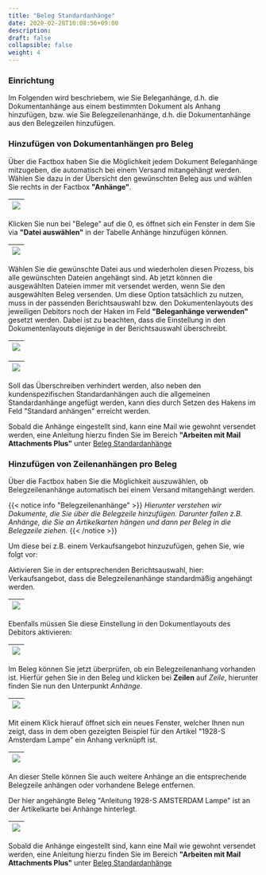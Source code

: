 ```yaml
---
title: "Beleg Standardanhänge"
date: 2020-02-28T10:08:56+09:00
description: 
draft: false
collapsible: false
weight: 4
---
```

### Einrichtung
Im Folgenden wird beschriebem, wie Sie Beleganhänge, d.h. die Dokumentanhänge aus einem bestimmten Dokument als Anhang hinzufügen, bzw. wie Sie Belegzeilenanhänge, d.h. die Dokumentanhänge aus den Belegzeilen hinzufügen.

### Hinzufügen von Dokumentanhängen pro Beleg

Über die Factbox haben Sie die Möglichkeit jedem Dokument Beleganhänge mitzugeben, die automatisch bei einem Versand mitangehängt werden. Wählen Sie dazu in der Übersicht den gewünschten Beleg aus und wählen Sie rechts in der Factbox **"Anhänge"**.

|![](images/apps/attachmentoverattachde.PNG)
|-|

Klicken Sie nun bei "Belege" auf die 0, es öffnet sich ein Fenster in dem Sie via **"Datei auswählen"** in der Tabelle Anhänge hinzufügen können.

|![](images/apps/mail-attachments-plus/de/attachmentdoc_DEU.png)
|-|

Wählen Sie die gewünschte Datei aus und wiederholen diesen Prozess, bis alle gewünschten Dateien angehängt sind. Ab jetzt können die ausgewählten Dateien immer mit versendet werden, wenn Sie den ausgewählten Beleg versenden.
Um diese Option tatsächlich zu nutzen, muss in der passenden Berichtsauswahl bzw. den Dokumentenlayouts des jeweiligen Debitors noch der Haken im Feld **"Beleganhänge verwenden"** gesetzt werden.
Dabei ist zu beachten, dass die Einstellung in den Dokumentenlayouts diejenige in der Berichtsauswahl überschreibt.

|![](images/apps/mail-attachments-plus/de/compare_reportselection.png)
|-|

|![](images/apps/mail-attachments-plus/de/compare_documentlayouts.png)
|-|

Soll das Überschreiben verhindert werden, also neben den kundenspezifischen Standardanhängen auch die allgemeinen Standardanhänge angefügt werden, kann dies durch Setzen des Hakens im Feld "Standard anhängen" erreicht werden.

Sobald die Anhänge eingestellt sind, kann eine Mail wie gewohnt versendet werden, eine Anleitung hierzu finden Sie im Bereich **"Arbeiten mit Mail Attachments Plus"** unter [Beleg Standardanhänge](de-de/apps/mail-attachments-plus/working-with-map/defaults-document/)

### Hinzufügen von Zeilenanhängen pro Beleg

Über die Factbox haben Sie die Möglichkeit auszuwählen, ob Belegzeilenanhänge automatisch bei einem Versand mitangehängt werden. 

{{< notice info "Belegzeilenanhänge" >}}
 _Hierunter verstehen wir Dokumente, die Sie über die Belegzeile hinzufügen. 
 Darunter fallen z.B. Anhänge, die Sie an Artikelkarten hängen und dann per Beleg in die Belegzeile ziehen._
{{< /notice >}}
<p></p>

Um diese bei z.B. einem Verkaufsangebot hinzuzufügen, gehen Sie, wie folgt vor:

Aktivieren Sie in der entsprechenden Berichtsauswahl, hier: Verkaufsangebot, dass die Belegzeilenanhänge standardmäßig angehängt werden.

|![](images/apps/mail-attachments-plus/de/reportselection_belegzeilenanhänge.png)
|-|

Ebenfalls müssen Sie diese Einstellung in den Dokumentlayouts des Debitors aktivieren:

|![](images/apps/mail-attachments-plus/de/documentlayouts_belegzeilenanhänge.png)
|-|

Im Beleg können Sie jetzt überprüfen, ob ein Belegzeilenanhang vorhanden ist. Hierfür gehen Sie in den Beleg und klicken bei **Zeilen** auf *Zeile*, hierunter finden Sie nun den Unterpunkt *Anhänge*.

|![](images/apps/mail-attachments-plus/de/beispiel_belegzeilenanhänge.png)
|-|

Mit einem Klick hierauf öffnet sich ein neues Fenster, welcher Ihnen nun zeigt, dass in dem oben gezeigten Beispiel für den Artikel "1928-S Amsterdam Lampe" ein Anhang verknüpft ist. 

|![](images/apps/mail-attachments-plus/de/belegzeilenanhang.png)
|-|

An dieser Stelle können Sie auch weitere Anhänge an die entsprechende Belegzeile anhängen oder vorhandene Belege entfernen.

Der hier angehängte Beleg "Anleitung 1928-S AMSTERDAM Lampe" ist an der Artikelkarte bei Anhänge hinterlegt.

|![](images/apps/mail-attachments-plus/de/artikelkarte_anhang.png)
|-|


Sobald die Anhänge eingestellt sind, kann eine Mail wie gewohnt versendet werden, eine Anleitung hierzu finden Sie im Bereich **"Arbeiten mit Mail Attachments Plus"** unter [Beleg Standardanhänge](de-de/apps/mail-attachments-plus/working-with-map/defaults-document/)